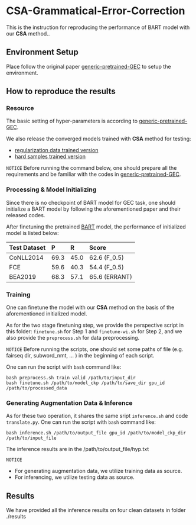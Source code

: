 # CSA-Grammatical-Error-Correction
This is the instruction for reproducing the performance of BART model with our **CSA** method..

## Environment Setup
Place follow the original paper [generic-pretrained-GEC](https://github.com/Katsumata420/generic-pretrained-GEC/tree/master/BART-GEC)  to setup the environment.

## How to reproduce the results
### Resource
The basic setting of hyper-parameters is according to [generic-pretrained-GEC](https://github.com/Katsumata420/generic-pretrained-GEC/tree/master/BART-GEC).

We also release the converged models trained with **CSA** method for testing:
 - [regularization data trained version](https://drive.google.com/file/d/1Yys2T5hOvb9w93A6jnI8T_SRYkXGzzPR/view?usp=sharing)
 - [hard samples trained version](https://drive.google.com/file/d/1Yys2T5hOvb9w93A6jnI8T_SRYkXGzzPR/view?usp=sharing)

`NOTICE`
Before running the command below, one should prepare all the requirements and be familiar with the codes in [generic-pretrained-GEC](https://github.com/Katsumata420/generic-pretrained-GEC/tree/master/BART-GEC).


### Processing & Model Initializing
Since there is no checkpoint of BART model for GEC task, one should initialize a BART model by following the aforementioned paper and their released codes.

After finetuning the pretrained [BART](https://dl.fbaipublicfiles.com/fairseq/models/bart.large.tar.gz) model, the performance of initialized model is listed below:

|  Test Dataset  | P    | R    | Score
| ---- | :---- | :---- | :----  
| CoNLL2014| 69.3 | 45.0 | 62.6 (F_0.5)
| FCE | 59.6 | 40.3 | 54.4 (F_0.5)
| BEA2019 |68.3 | 57.1 |65.6 (ERRANT)


### Training
One can finetune the model with our **CSA** method on the basis of the aforementioned initialized model.

As for the two stage finetuning step, we provide the perspective script in this folder: `finetune.sh` for Step 1 and `finetune-wi.sh` for Step 2, and we also provide the `preprocess.sh` for data preprocessing.

`NOTICE` Before running the scripts, one should set some paths of file (e.g. fairseq dir, subword_nmt, ... ) in the beginning of each script.

One can run the script with `bash` command like:
```
bash preprocess.sh train valid /path/to/input_dir
bash finetune.sh /path/to/model_ckp /path/to/save_dir gpu_id /path/to/processed_data 
```
### Generating Augmentation Data & Inference
As for these two operation, it shares the same sript `inference.sh` and code `translate.py`.
One can run the script with `bash` command like:
```
bash inference.sh /path/to/output_file gpu_id /path/to/model_ckp_dir /path/to/input_file
```

The inference results are in the /path/to/output_file/hyp.txt

`NOTICE`
- For generating augmentation data, we utilize training data as source. 
- For inferencing, we utilize testing data as source.

## Results
We have provided all the inference results on four clean datasets in folder ./results







